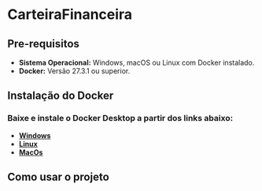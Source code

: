 # CarteiraFinanceira

## Pre-requisitos

* **Sistema Operacional:** Windows, macOS ou Linux com Docker instalado.
* **Docker:** Versão 27.3.1 ou superior.

## Instalação do Docker

### Baixe e instale o Docker Desktop a partir dos links abaixo:
- [**Windows**](https://docs.docker.com/desktop/setup/install/windows-install/)
- [**Linux**](https://docs.docker.com/desktop/setup/install/linux/)
- [**MacOs**](https://docs.docker.com/desktop/setup/install/mac-install/)

## Como usar o projeto

